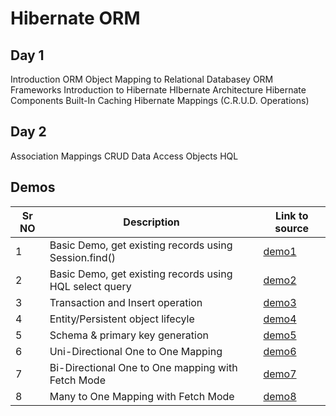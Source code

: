 # Hibernate ORM

## Day 1

Introduction ORM
	Object Mapping to Relational Databasey
ORM Frameworks
Introduction to Hibernate
HIbernate Architecture
Hibernate Components
Built-In Caching 
Hibernate Mappings (C.R.U.D. Operations)


## Day 2
Association Mappings
CRUD
Data Access Objects
HQL

## Demos

Sr NO | Description | Link to source
------|-------------|---------------
1 | Basic Demo, get existing records using Session.find() | [demo1](./hibernate-demo1/)
2 | Basic Demo, get existing records using HQL select query | [demo2](./hibernate-demo2/)
3 | Transaction and Insert operation | [demo3](./hibernate-demo3/)
4 | Entity/Persistent object lifecyle  | [demo4](./hibernate-demo4/)
5 | Schema & primary key generation | [demo5](./hibernate-demo5/)
6 | Uni-Directional One to One Mapping | [demo6](./hibernate-demo6/)
7 | Bi-Directional One to One mapping with Fetch Mode | [demo7](./hibernate-demo7/)
8 | Many to One Mapping with Fetch Mode | [demo8](./hibernate-demo8/)
